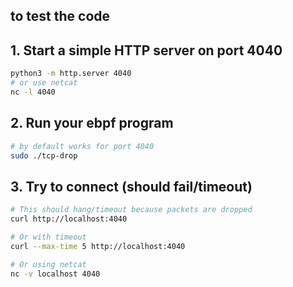 ## to test the code 

## 1. Start a simple HTTP server on port 4040
```sh
python3 -m http.server 4040
# or use netcat
nc -l 4040
```

## 2. Run your ebpf program 
```sh
# by default works for port 4040
sudo ./tcp-drop
```

## 3. Try to connect (should fail/timeout)
```sh
# This should hang/timeout because packets are dropped
curl http://localhost:4040

# Or with timeout
curl --max-time 5 http://localhost:4040

# Or using netcat
nc -v localhost 4040
```
